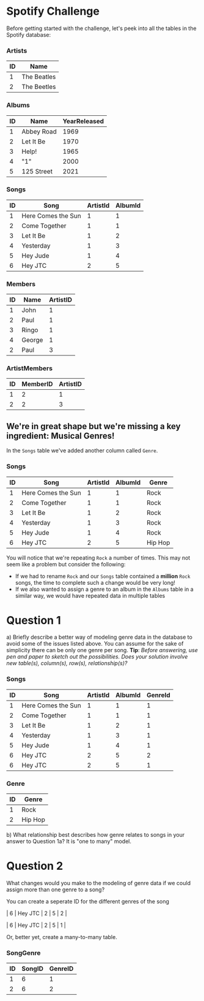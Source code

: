 # Spotify Challenge

Before getting started with the challenge, let's peek into all the tables in the Spotify database:

### Artists

| ID  | Name        |
| --- | ----------- |
| 1   | The Beatles |
| 2   | The Beetles |

### Albums

| ID  | Name       | YearReleased |
| --- | ---------- | ------------ |
| 1   | Abbey Road | 1969         |
| 2   | Let It Be  | 1970         |
| 3   | Help!      | 1965         |
| 4   | "1"        | 2000         |
| 5   | 125 Street | 2021         |

### Songs

| ID  | Song               | ArtistId | AlbumId |
| --- | ------------------ | -------- | ------- |
| 1   | Here Comes the Sun | 1        | 1       |
| 2   | Come Together      | 1        | 1       |
| 3   | Let It Be          | 1        | 2       |
| 4   | Yesterday          | 1        | 3       |
| 5   | Hey Jude           | 1        | 4       |
| 6   | Hey JTC            | 2        | 5       |

### Members

| ID  | Name   | ArtistID |
| --- | ------ | -------- |
| 1   | John   | 1        |
| 2   | Paul   | 1        |
| 3   | Ringo  | 1        |
| 4   | George | 1        |
| 2   | Paul   | 3        |

### ArtistMembers

| ID  | MemberID | ArtistID |
| --- | -------- | -------- |
| 1   | 2        | 1        |
| 2   | 2        | 3        |

## We're in great shape but we're missing a key ingredient: Musical Genres!

In the `Songs` table we've added another column called `Genre`.

### Songs

| ID  | Song               | ArtistId | AlbumId | Genre   |
| --- | ------------------ | -------- | ------- | ------- |
| 1   | Here Comes the Sun | 1        | 1       | Rock    |
| 2   | Come Together      | 1        | 1       | Rock    |
| 3   | Let It Be          | 1        | 2       | Rock    |
| 4   | Yesterday          | 1        | 3       | Rock    |
| 5   | Hey Jude           | 1        | 4       | Rock    |
| 6   | Hey JTC            | 2        | 5       | Hip Hop |

You will notice that we're repeating `Rock` a number of times. This may not seem like a problem but consider the following:

-   If we had to rename `Rock` and our `Songs` table contained a **million** `Rock` songs, the time to complete such a change would be very long!
-   If we also wanted to assign a genre to an album in the `Albums` table in a similar way, we would have repeated data in multiple tables

# Question 1

a) Briefly describe a better way of modeling genre data in the database to avoid some of the issues listed above. You can assume for the sake of simplicity there can be only one genre per song.
**Tip**: _Before answering, use pen and paper to sketch out the possibilities. Does your solution involve new table(s), column(s), row(s), relationship(s)?_
### Songs

| ID  | Song               | ArtistId | AlbumId | GenreId |
| --- | ------------------ | -------- | ------- | ------- |
| 1   | Here Comes the Sun | 1        | 1       | 1       |
| 2   | Come Together      | 1        | 1       | 1       |
| 3   | Let It Be          | 1        | 2       | 1       |
| 4   | Yesterday          | 1        | 3       | 1       |
| 5   | Hey Jude           | 1        | 4       | 1       |  
| 6   | Hey JTC            | 2        | 5       | 2       |
| 6   | Hey JTC            | 2        | 5       | 1       |




### Genre

| ID  | Genre   |
| --- | ------- |
| 1   | Rock    |
| 2   | Hip Hop |



b) What relationship best describes how genre relates to songs in your answer to Question 1a?
It is "one to many" model.


# Question 2

What changes would you make to the modeling of genre data if we could assign more than one genre to a song?

You can create a seperate ID for the different genres of the song

| 6   | Hey JTC            | 2        | 5       | 2       |

| 6   | Hey JTC            | 2        | 5       | 1       |

Or, better yet, create a many-to-many table. 

### SongGenre

| ID  | SongID | GenreID |
| --- | ------ | -------- |
| 1   | 6      | 1        |
| 2   | 6      | 2        |

